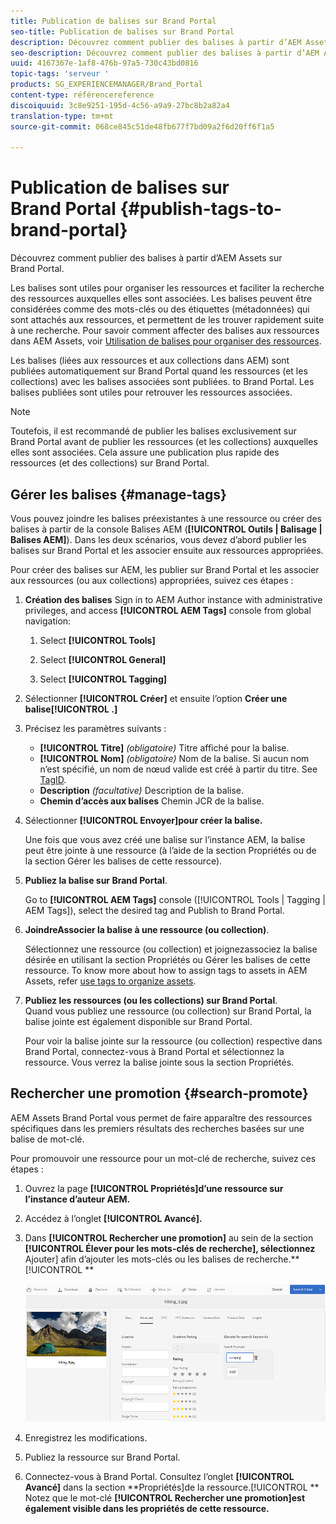 ```yaml
---
title: Publication de balises sur Brand Portal
seo-title: Publication de balises sur Brand Portal
description: Découvrez comment publier des balises à partir d’AEM Assets sur Brand Portal.
seo-description: Découvrez comment publier des balises à partir d’AEM Assets sur Brand Portal.
uuid: 4167367e-1af8-476b-97a5-730c43bd0816
topic-tags: 'serveur '
products: SG_EXPERIENCEMANAGER/Brand_Portal
content-type: référencereference
discoiquuid: 3c8e9251-195d-4c56-a9a9-27bc8b2a82a4
translation-type: tm+mt
source-git-commit: 068ce845c51de48fb677f7bd09a2f6d20ff6f1a5

---
```



# Publication de balises sur Brand Portal {#publish-tags-to-brand-portal}

Découvrez comment publier des balises à partir d’AEM Assets sur Brand Portal.

Les balises sont utiles pour organiser les ressources et faciliter la recherche des ressources auxquelles elles sont associées. Les balises peuvent être considérées comme des mots-clés ou des étiquettes (métadonnées) qui sont attachés aux ressources, et permettent de les trouver rapidement suite à une recherche. Pour savoir comment affecter des balises aux ressources dans AEM Assets, voir [Utilisation de balises pour organiser des ressources](https://helpx.adobe.com/experience-manager/6-5/assets/using/organize-assets.html#Usetagstoorganizeassets).

Les balises (liées aux ressources et aux collections dans AEM) sont publiées automatiquement sur Brand Portal quand les ressources (et les collections) avec les balises associées sont publiées. to Brand Portal. Les balises publiées sont utiles pour retrouver les ressources associées.

>[!NOTE]
>
>Toutefois, il est recommandé de publier les balises exclusivement sur Brand Portal avant de publier les ressources (et les collections) auxquelles elles sont associées. Cela assure une publication plus rapide des ressources (et des collections) sur Brand Portal.

## Gérer les balises {#manage-tags}

Vous pouvez joindre les balises préexistantes à une ressource ou créer des balises à partir de la console Balises AEM (**[!UICONTROL Outils | Balisage | Balises AEM]**). Dans les deux scénarios, vous devez d’abord publier les balises sur Brand Portal et les associer ensuite aux ressources appropriées.

Pour créer des balises sur AEM, les publier sur Brand Portal et les associer aux ressources (ou aux collections) appropriées, suivez ces étapes :

1. **Création des balises**
Sign in to AEM Author instance with administrative privileges, and access **[!UICONTROL AEM Tags]** console from global navigation:

   1. Select **[!UICONTROL Tools]**

   2. Select **[!UICONTROL General]**

   3. Select **[!UICONTROL Tagging]**

2. Sélectionner **[!UICONTROL Créer]** et ensuite l’option **Créer une balise[!UICONTROL .]**
3. Précisez les paramètres suivants :

   * **[!UICONTROL Titre]**
      *(obligatoire)* Titre affiché pour la balise.
   * **[!UICONTROL Nom]**
      *(obligatoire)* Nom de la balise. Si aucun nom n’est spécifié, un nom de nœud valide est créé à partir du titre. See [TagID](https://helpx.adobe.com/experience-manager/6-5/sites/developing/using/framework.html#TagID).
   * **Description**
      *(facultative)* Description de la balise.
   * **Chemin d’accès aux balises** 
Chemin JCR de la balise.

4. Sélectionner **[!UICONTROL Envoyer]pour créer la balise.**

   Une fois que vous avez créé une balise sur l’instance AEM, la balise peut être jointe à une ressource (à l’aide de la section Propriétés ou de la section Gérer les balises de cette ressource).

5. **Publiez la balise sur Brand Portal**.

   Go to **[!UICONTROL AEM Tags]** console ([!UICONTROL Tools | Tagging | AEM Tags]), select the desired tag and Publish to Brand Portal.

6. **JoindreAssocier la balise à une ressource (ou collection)**.

   Sélectionnez une ressource (ou collection) et joignezassociez la balise désirée en utilisant la section Propriétés ou Gérer les balises de cette ressource. To know more about how to assign tags to assets in AEM Assets, refer [use tags to organize assets](https://helpx.adobe.com/experience-manager/6-5/assets/using/organize-assets.html#Usetagstoorganizeassets).

7. **Publiez les ressources (ou les collections) sur Brand Portal**.\
   Quand vous publiez une ressource (ou collection) sur Brand Portal, la balise jointe est également disponible sur Brand Portal.

   Pour voir la balise jointe sur la ressource (ou collection) respective dans Brand Portal, connectez-vous à Brand Portal et sélectionnez la ressource. Vous verrez la balise jointe sous la section Propriétés.

## Rechercher une promotion {#search-promote}

AEM Assets Brand Portal vous permet de faire apparaître des ressources spécifiques dans les premiers résultats des recherches basées sur une balise de mot-clé.

Pour promouvoir une ressource pour un mot-clé de recherche, suivez ces étapes :

1. Ouvrez la page **[!UICONTROL Propriétés]d’une ressource sur l’instance d’auteur AEM.**
2. Accédez à l’onglet **[!UICONTROL Avancé].**
3. Dans **[!UICONTROL Rechercher une promotion]** au sein de la section **[!UICONTROL Élever pour les mots-clés de recherche], sélectionnez** Ajouter] afin d’ajouter les mots-clés ou les balises de recherche.**[!UICONTROL **

   ![](assets/search-promote.png)

4. Enregistrez les modifications.
5. Publiez la ressource sur Brand Portal.
6. Connectez-vous à Brand Portal. Consultez l’onglet **[!UICONTROL Avancé]** dans la section **Propriétés]de la ressource.[!UICONTROL **
Notez que le mot-clé **[!UICONTROL Rechercher une promotion]est également visible dans les propriétés de cette ressource.**

